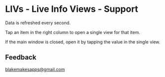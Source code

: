 # LIVs - Live Info Views - Support

Data is refreshed every second.

Tap an item in the right column to open a single view for that item.

If the main window is closed, open it by tapping the value in the single view.

## Feedback
blakemakesapps@gmail.com
